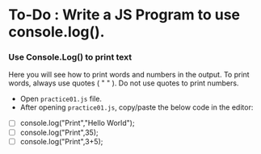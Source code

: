 # To-Do : Write a JS Program to use console.log().

### Use Console.Log() to print text

Here you will see how to print words and numbers in the output. To print words, always use quotes ( " " ). Do not use quotes to print numbers.

- Open `practice01.js` file.
- After opening `practice01.js`, copy/paste the below code in the editor:

* [ ]  console.log("Print","Hello World");
* [ ]  console.log("Print",35);
* [ ]  console.log("Print",3+5);